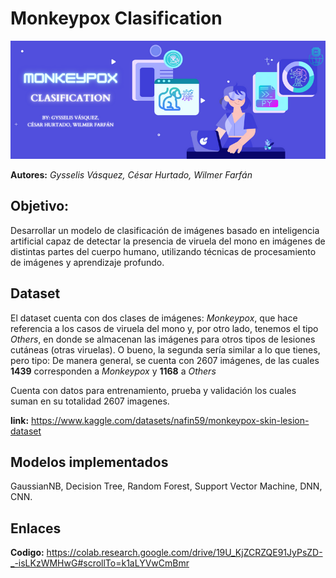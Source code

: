 # Monkeypox Clasification
![Banner Monkeypox Clasification](https://github.com/Churtado26/Monkeypox_Clasification/blob/main/Banner%20IA.png)

**Autores:** *Gysselis Vásquez, César Hurtado, Wilmer Farfán*

## Objetivo:
Desarrollar un modelo de clasificación de imágenes basado en inteligencia artificial capaz de detectar la presencia de viruela del mono en imágenes de distintas partes del cuerpo humano, utilizando técnicas de procesamiento de imágenes y aprendizaje profundo.

## Dataset
El dataset cuenta con dos clases de imágenes: *Monkeypox*, que hace referencia a los casos de viruela del mono y, por otro lado, tenemos el tipo *Others*, en donde se almacenan las imágenes para otros tipos de lesiones cutáneas (otras viruelas).
O bueno, la segunda sería similar a lo que tienes, pero tipo:
De manera general, se cuenta con 2607 imágenes, de las cuales **1439** corresponden a *Monkeypox* y **1168** a *Others*

Cuenta con datos para entrenamiento, prueba y validación los cuales suman en su totalidad 2607 imagenes.

**link:** https://www.kaggle.com/datasets/nafin59/monkeypox-skin-lesion-dataset

## Modelos implementados
GaussianNB, Decision Tree, Random Forest, Support Vector Machine, DNN, CNN.

## Enlaces
**Codigo:** https://colab.research.google.com/drive/19U_KjZCRZQE91JyPsZD-_-isLKzWMHwG#scrollTo=k1aLYVwCmBmr
